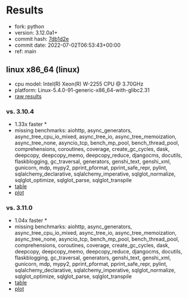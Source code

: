 # Results

- fork: python
- version: 3.12.0a1+
- commit hash: [7db1d2e](https://github.com/python/cpython/commit/7db1d2e)
- commit date: 2022-07-02T06:53:43+00:00
- ref: main

## linux x86_64 (linux)

- cpu model: Intel(R) Xeon(R) W-2255 CPU @ 3.70GHz
- platform: Linux-5.4.0-91-generic-x86_64-with-glibc2.31
- [raw results](bm-20220702-linux-x86_64-python-main-3.12.0a1%2B-7db1d2e.json)

### vs. 3.10.4

- 1.33x faster \*
- missing benchmarks: aiohttp, async_generators, async_tree_cpu_io_mixed, async_tree_io, async_tree_memoization, async_tree_none, asyncio_tcp, bench_mp_pool, bench_thread_pool, comprehensions, coroutines, coverage, create_gc_cycles, dask, deepcopy, deepcopy_memo, deepcopy_reduce, djangocms, docutils, flaskblogging, gc_traversal, generators, genshi_text, genshi_xml, gunicorn, mdp, mypy2, pprint_pformat, pprint_safe_repr, pylint, sqlalchemy_declarative, sqlalchemy_imperative, sqlglot_normalize, sqlglot_optimize, sqlglot_parse, sqlglot_transpile
- [table](bm-20220702-linux-x86_64-python-main-3.12.0a1%2B-7db1d2e-vs-3.10.4.md)
- [plot](bm-20220702-linux-x86_64-python-main-3.12.0a1%2B-7db1d2e-vs-3.10.4.png)

### vs. 3.11.0

- 1.04x faster \*
- missing benchmarks: aiohttp, async_generators, async_tree_cpu_io_mixed, async_tree_io, async_tree_memoization, async_tree_none, asyncio_tcp, bench_mp_pool, bench_thread_pool, comprehensions, coroutines, coverage, create_gc_cycles, dask, deepcopy, deepcopy_memo, deepcopy_reduce, djangocms, docutils, flaskblogging, gc_traversal, generators, genshi_text, genshi_xml, gunicorn, mdp, mypy2, pprint_pformat, pprint_safe_repr, pylint, sqlalchemy_declarative, sqlalchemy_imperative, sqlglot_normalize, sqlglot_optimize, sqlglot_parse, sqlglot_transpile
- [table](bm-20220702-linux-x86_64-python-main-3.12.0a1%2B-7db1d2e-vs-3.11.0.md)
- [plot](bm-20220702-linux-x86_64-python-main-3.12.0a1%2B-7db1d2e-vs-3.11.0.png)

